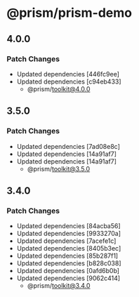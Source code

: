 # @prism/prism-demo

## 4.0.0

### Patch Changes

- Updated dependencies [446fc9ee]
- Updated dependencies [c94eb433]
  - @prism/toolkit@4.0.0

## 3.5.0

### Patch Changes

- Updated dependencies [7ad08e8c]
- Updated dependencies [14a91af7]
- Updated dependencies [14a91af7]
  - @prism/toolkit@3.5.0

## 3.4.0

### Patch Changes

- Updated dependencies [84acba56]
- Updated dependencies [9933270a]
- Updated dependencies [7acefe1c]
- Updated dependencies [8405b3ec]
- Updated dependencies [85b287f1]
- Updated dependencies [b828c038]
- Updated dependencies [0afd6b0b]
- Updated dependencies [9062c414]
  - @prism/toolkit@3.4.0
